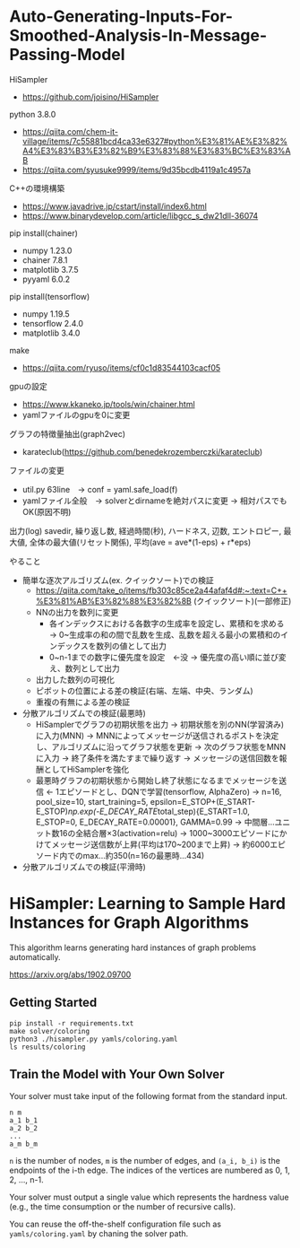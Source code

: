 # Auto-Generating-Inputs-For-Smoothed-Analysis-In-Message-Passing-Model

HiSampler
- https://github.com/joisino/HiSampler

python 3.8.0
- https://qiita.com/chem-it-village/items/7c55881bcd4ca33e6327#python%E3%81%AE%E3%82%A4%E3%83%B3%E3%82%B9%E3%83%88%E3%83%BC%E3%83%AB
- https://qiita.com/syusuke9999/items/9d35bcdb4119a1c4957a

C++の環境構築
- https://www.javadrive.jp/cstart/install/index6.html
- https://www.binarydevelop.com/article/libgcc_s_dw21dll-36074

pip install(chainer)
- numpy 1.23.0
- chainer 7.8.1
- matplotlib 3.7.5
- pyyaml 6.0.2

pip install(tensorflow)
 - numpy 1.19.5
 - tensorflow 2.4.0
 - matplotlib 3.4.0

make
- https://qiita.com/ryuso/items/cf0c1d83544103cacf05

gpuの設定
- https://www.kkaneko.jp/tools/win/chainer.html
- yamlファイルのgpuを0に変更

グラフの特徴量抽出(graph2vec)
- karateclub(https://github.com/benedekrozemberczki/karateclub)

ファイルの変更
- util.py 63line　-> conf = yaml.safe_load(f)
- yamlファイル全般　-> solverとdirnameを絶対パスに変更 -> 相対パスでもOK(原因不明)

出力(log)
savedir, 繰り返し数, 経過時間(秒), ハードネス, 辺数, エントロピー, 最大値, 全体の最大値(リセット関係), 平均(ave = ave*(1-eps) + r*eps)

やること
- 簡単な逐次アルゴリズム(ex. クイックソート)での検証
  - https://qiita.com/take_o/items/fb303c85ce2a44afaf4d#:~:text=C++%E3%81%AB%E3%82%88%E3%82%8B (クイックソート)(一部修正)
  - NNの出力を数列に変更
    - 各インデックスにおける各数字の生成率を設定し、累積和を求める
     → 0~生成率の和の間で乱数を生成、乱数を超える最小の累積和のインデックスを数列の値として出力
    - 0~n-1までの数字に優先度を設定　←没
     → 優先度の高い順に並び変え、数列として出力
  - 出力した数列の可視化
  - ピボットの位置による差の検証(右端、左端、中央、ランダム)
  - 重複の有無による差の検証
- 分散アルゴリズムでの検証(最悪時)
   - HiSamplerでグラフの初期状態を出力
     → 初期状態を別のNN(学習済み)に入力(MNN)
     → MNNによってメッセージが送信されるポストを決定し、アルゴリズムに沿ってグラフ状態を更新
     → 次のグラフ状態をMNNに入力
     → 終了条件を満たすまで繰り返す
     → メッセージの送信回数を報酬としてHiSamplerを強化
  - 最悪時グラフの初期状態から開始し終了状態になるまでメッセージを送信 ← 1エピソードとし、DQNで学習(tensorflow, AlphaZero)
    → n=16, pool_size=10, start_training=5, epsilon=E_STOP+(E_START-E_STOP)*np.exp(-E_DECAY_RATE*total_step){E_START=1.0, E_STOP=0, E_DECAY_RATE=0.00001}, GAMMA=0.99
    → 中間層...ユニット数16の全結合層×3(activation=relu)
    → 1000~3000エピソードにかけてメッセージ送信数が上昇(平均は170~200まで上昇)
    → 約6000エピソード内でのmax...約350(n=16の最悪時...434)
- 分散アルゴリズムでの検証(平滑時)

# HiSampler: Learning to Sample Hard Instances for Graph Algorithms

This algorithm learns generating hard instances of graph problems automatically.

https://arxiv.org/abs/1902.09700

## Getting Started

```
pip install -r requirements.txt
make solver/coloring
python3 ./hisampler.py yamls/coloring.yaml
ls results/coloring
```

## Train the Model with Your Own Solver

Your solver must take input of the following format from the standard input.

```
n m
a_1 b_1
a_2 b_2
...
a_m b_m
```

`n` is the number of nodes, `m` is the number of edges, and `(a_i, b_i)` is the endpoints of the i-th edge.
The indices of the vertices are numbered as 0, 1, 2, ..., n-1.

Your solver must output a single value which represents the hardness value (e.g., the time consumption or the number of recursive calls).

You can reuse the off-the-shelf configuration file such as `yamls/coloring.yaml` by chaning the solver path.
